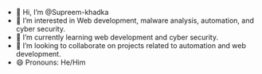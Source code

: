 - 👋 Hi, I’m @Supreem-khadka
- 👀 I’m interested in Web development, malware analysis, automation, and cyber security.
- 🌱 I’m currently learning web development and cyber security.
- 💞️ I’m looking to collaborate on projects related to automation and web development.
- 😄 Pronouns: He/Him


<!---
Supreem-khadka/Supreem-khadka is a ✨ special ✨ repository because its `README.md` (this file) appears on your GitHub profile.
You can click the Preview link to take a look at your changes.
--->
